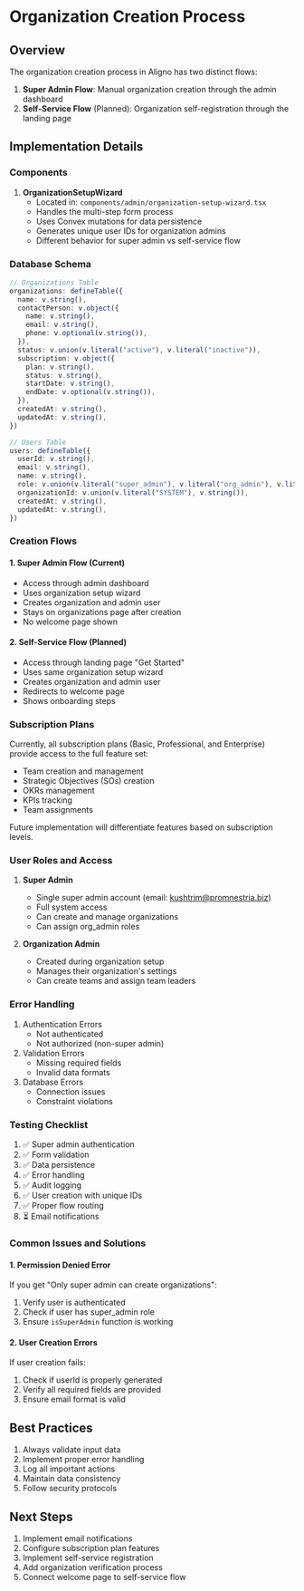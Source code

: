 # Organization Creation Process

## Overview
The organization creation process in Aligno has two distinct flows:
1. **Super Admin Flow**: Manual organization creation through the admin dashboard
2. **Self-Service Flow** (Planned): Organization self-registration through the landing page

## Implementation Details

### Components
1. **OrganizationSetupWizard**
   - Located in: `components/admin/organization-setup-wizard.tsx`
   - Handles the multi-step form process
   - Uses Convex mutations for data persistence
   - Generates unique user IDs for organization admins
   - Different behavior for super admin vs self-service flow

### Database Schema
```typescript
// Organizations Table
organizations: defineTable({
  name: v.string(),
  contactPerson: v.object({
    name: v.string(),
    email: v.string(),
    phone: v.optional(v.string()),
  }),
  status: v.union(v.literal("active"), v.literal("inactive")),
  subscription: v.object({
    plan: v.string(),
    status: v.string(),
    startDate: v.string(),
    endDate: v.optional(v.string()),
  }),
  createdAt: v.string(),
  updatedAt: v.string(),
})

// Users Table
users: defineTable({
  userId: v.string(),
  email: v.string(),
  name: v.string(),
  role: v.union(v.literal("super_admin"), v.literal("org_admin"), v.literal("team_leader"), v.literal("team_member")),
  organizationId: v.union(v.literal("SYSTEM"), v.string()),
  createdAt: v.string(),
  updatedAt: v.string(),
})
```

### Creation Flows

#### 1. Super Admin Flow (Current)
- Access through admin dashboard
- Uses organization setup wizard
- Creates organization and admin user
- Stays on organizations page after creation
- No welcome page shown

#### 2. Self-Service Flow (Planned)
- Access through landing page "Get Started"
- Uses same organization setup wizard
- Creates organization and admin user
- Redirects to welcome page
- Shows onboarding steps

### Subscription Plans
Currently, all subscription plans (Basic, Professional, and Enterprise) provide access to the full feature set:
- Team creation and management
- Strategic Objectives (SOs) creation
- OKRs management
- KPIs tracking
- Team assignments

Future implementation will differentiate features based on subscription levels.

### User Roles and Access
1. **Super Admin**
   - Single super admin account (email: kushtrim@promnestria.biz)
   - Full system access
   - Can create and manage organizations
   - Can assign org_admin roles

2. **Organization Admin**
   - Created during organization setup
   - Manages their organization's settings
   - Can create teams and assign team leaders

### Error Handling
1. Authentication Errors
   - Not authenticated
   - Not authorized (non-super admin)
2. Validation Errors
   - Missing required fields
   - Invalid data formats
3. Database Errors
   - Connection issues
   - Constraint violations

### Testing Checklist
1. ✅ Super admin authentication
2. ✅ Form validation
3. ✅ Data persistence
4. ✅ Error handling
5. ✅ Audit logging
6. ✅ User creation with unique IDs
7. ✅ Proper flow routing
8. ⏳ Email notifications

### Common Issues and Solutions

#### 1. Permission Denied Error
If you get "Only super admin can create organizations":
1. Verify user is authenticated
2. Check if user has super_admin role
3. Ensure `isSuperAdmin` function is working

#### 2. User Creation Errors
If user creation fails:
1. Check if userId is properly generated
2. Verify all required fields are provided
3. Ensure email format is valid

## Best Practices
1. Always validate input data
2. Implement proper error handling
3. Log all important actions
4. Maintain data consistency
5. Follow security protocols

## Next Steps
1. Implement email notifications
2. Configure subscription plan features
3. Implement self-service registration
4. Add organization verification process
5. Connect welcome page to self-service flow